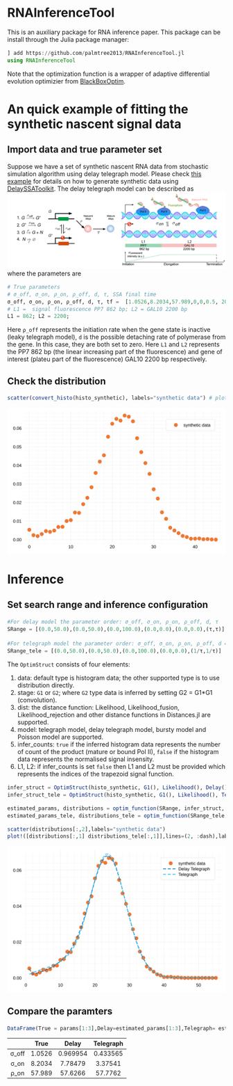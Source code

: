# RNAInferenceTool

<!-- [![Dev](https://img.shields.io/badge/docs-dev-blue.svg)](https://palmtree2013.github.io/RNAInferenceTool.jl/dev) -->

<!-- [![Build Status](https://github.com/palmtree2013/RNAInferenceTool.jl/actions/workflows/CI.yml/badge.svg?branch=main)](https://github.com/palmtree2013/RNAInferenceTool.jl/actions/workflows/CI.yml?query=branch%3Amain) -->

This is an auxiliary package for RNA inference paper. This package can be install through the Julia package manager:

```julia
] add https://github.com/palmtree2013/RNAInferenceTool.jl
using RNAInferenceTool
```
Note that the optimization function is a wrapper of adaptive differential evolution optimizier from [BlackBoxOptim](https://github.com/robertfeldt/BlackBoxOptim.jl).

# An quick example of fitting the synthetic nascent signal data

## Import data and true parameter set
Suppose we have a set of synthetic nascent RNA data from stochastic simulation algorithm using delay telegraph model. Please check [this example](https://github.com/palmtree2013/RNAInferenceTool.jl/blob/main/examples/synthetic_data.ipynb) for details on how to generate synthetic data using [DelaySSAToolkit](https://github.com/palmtree2013/DelaySSAToolkit.jl). The delay telegraph model can be described as 
![illustrate](examples/illustrate_delaytelegraph.png)
where the parameters are 
```julia
# True parameters 
# σ_off, σ_on, ρ_on, ρ_off, d, τ, SSA final time
σ_off, σ_on, ρ_on, ρ_off, d, τ, tf =  [1.0526,8.2034,57.989,0,0,0.5, 20.] 
# L1 =  signal fluorescence PP7 862 bp; L2 = GAL10 2200 bp 
L1 = 862; L2 = 2200; 
```
Here `ρ_off` represents the initiation rate when the gene state is inactive (leaky telegraph model), `d` is the possible detaching rate of polymerase from the gene. In this case, they are both set to zero.  Here `L1` and `L2` represents the PP7 862 bp (the linear increasing part of the fluorescence) and gene of interest (plateu part of the fluorescence) GAL10 2200 bp respectively.

## Check the distribution

```julia
scatter(convert_histo(histo_synthetic), labels="synthetic data") # plot distribution
```

![synthetic data](examples/syntheticdata.svg)

# Inference

## Set search range and inference configuration

```julia
#For delay model the parameter order: σ_off, σ_on, ρ_on, ρ_off, d, τ
SRange = [(0.0,50.0),(0.0,50.0),(0.0,100.0),(0.0,0.0),(0.0,0.0),(τ,τ)]

#For telegraph model the parameter order: σ_off, σ_on, ρ_on, ρ_off, d = 1/τ 
SRange_tele = [(0.0,50.0),(0.0,50.0),(0.0,100.0),(0.0,0.0),(1/τ,1/τ)]
```

The `OptimStruct` consists of four elements:

1. data: default type is histogram data; the other supported type is to use distribution directly.
2. stage: `G1` or `G2`; where `G2` type data is inferred by setting G2 = G1*G1 (convolution).
3. dist: the distance function: Likelihood, Likelihood_fusion, Likelihood_rejection and other distance functions in Distances.jl are supported.
4. model: telegraph model, delay telegraph model, bursty model and Poisson model are supported.
5. infer_counts: `true` if the inferred histogram data represents the number of count of the product (mature or bound Pol II), `false` if the histogram data represents the normalised signal insensity.
6. L1, L2: if infer_counts is set `false` then L1 and L2 must be provided which represents the indices of the trapezoid signal function.

```julia
infer_struct = OptimStruct(histo_synthetic, G1(), Likelihood(), Delay())
infer_struct_tele = OptimStruct(histo_synthetic, G1(), Likelihood(), Telegraph())
```

```julia
estimated_params, distributions = optim_function(SRange, infer_struct, MaxFuncEvals = 10000, L1 = L1, L2 = L2)
estimated_params_tele, distributions_tele = optim_function(SRange_tele, infer_struct_tele, MaxFuncEvals = 10000)
```

```julia
scatter(distributions[:,2],labels="synthetic data")
plot!([distributions[:,1] distributions_tele[:,1]],lines=(2, :dash),labels=["Delay Telegraph" "Telegraph"])
```

![delaytele](examples/delaytele.svg)

## Compare the paramters
```julia
DataFrame(True = params[1:3],Delay=estimated_params[1:3],Telegraph= estimated_params_tele[1:3])
```
|       |  True  |  Delay   | Telegraph |
| :---: | :----: | :------: | :-------: |
| σ_off | 1.0526 | 0.969954 | 0.433565  |
| σ_on  | 8.2034 | 7.78479  |  3.37541  |
| ρ_on  | 57.989 | 57.6266  |  57.7762  |
